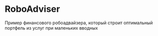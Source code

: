 # RoboAdviser
Пример финансового робоадвайзера, который строит оптимальный портфель из услуг при маленьких вводных
